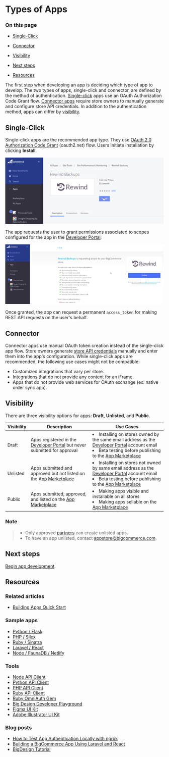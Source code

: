 # Types of Apps

<div class="otp" id="no-index">

### On this page
- [Single-Click](#single-click)

- [Connector](#connector)
- [Visibility](#visibility)
- [Next steps](#next-steps)
- [Resources](#resources)
</div>

The first step when developing an app is deciding which type of app to develop. The two types of apps, single-click and connector, are defined by the method of authentication. [Single-click](#single-click) apps use an OAuth Authorization Code Grant flow. [Connector apps](#connector) require store owners to manually generate and configure store API credentials. In addition to the authentication method, apps can differ by [visibility](#visibility).

## Single-Click

Single-click apps are the recommended app type. They use [OAuth 2.0 Authorization Code Grant](https://oauth.net/2/grant-types/authorization-code/) (oauth2.net) flow. Users initiate installation by clicking **Install**.

![Install App](https://raw.githubusercontent.com/bigcommerce/dev-docs/master/assets/images/apps-02-types-01.png "Install App")

The app requests the user to grant permissions associated to scopes configured for the app in the [Developer Portal](https://devtools.bigcommerce.com/my/apps):

![App Permissions](https://raw.githubusercontent.com/bigcommerce/dev-docs/master/assets/images/apps-02-types-02.png "App Permissions")

Once granted, the app can request a permanent `access_token` for making REST API requests on the user's behalf.

## Connector
Connector apps use manual OAuth token creation instead of the single-click app flow. Store owners generate [store API credentials](https://developer.bigcommerce.com/api-docs/getting-started/authentication/rest-api-authentication#revoking-store-api-credentials) manually and enter them into the app's configuration. While single-click apps are recommended, the following use cases might not be compatible:

- Customized integrations that vary per store.
- Integrations that do not provide any content for an iFrame.
- Apps that do not provide web services for OAuth exchange (ex: native order sync app).

## Visibility
There are three visibility options for apps: **Draft**, **Unlisted**, and **Public**.

| Visibility | Description | Use Cases |
| --- | --- | --- |
| Draft | Apps registered in the [Developer Portal](https://devtools.bigcommerce.com/) but never submitted for approval | <li>Installing on stores owned by the same email address as the [Developer Portal](https://devtools.bigcommerce.com/auth/bigcommerce) account email</li><li>Beta testing before publishing to the [App Marketplace](https://www.bigcommerce.com/apps/)</li> |
| Unlisted | Apps submitted and approved but not listed on the [App Marketplace](https://www.bigcommerce.com/apps/) | <li>Installing on stores not owned by same email address as the [Developer Portal](https://devtools.bigcommerce.com/auth/bigcommerce) account email</li><li>Beta testing before publishing to the [App Marketplace](https://www.bigcommerce.com/apps/) |
| Public | Apps submitted, approved, and listed on the [App Marketplace](https://www.bigcommerce.com/apps/) | <li>Making apps visible and installable on all stores</li><li>Making apps sellable on the [App Marketplace](https://www.bigcommerce.com/apps/) |

<div class="HubBlock--callout">
<div class="CalloutBlock--info">
<div class="HubBlock-content">

<!-- theme: info -->

### Note
> * Only approved [partners](https://www.bigcommerce.com/partners/) can create unlisted apps.
> * To have an app unlisted, contact <a href="mailto:appstore@bigcommerce.com">appstore@bigcommerce.com</a>.

</div>
</div>
</div>

## Next steps
[Begin app development](https://developer.bigcommerce.com/api-docs/apps/guide/development).

## Resources

### Related articles
* [Building Apps Quick Start](https://developer.bigcommerce.com/api-docs/apps/quick-start)

### Sample apps
* [Python / Flask](https://github.com/bigcommerce/hello-world-app-python-flask)
* [PHP / Silex](https://github.com/bigcommerce/hello-world-app-php-silex)
* [Ruby / Sinatra](https://github.com/bigcommerce/hello-world-app-ruby-sinatra)
* [Laravel / React](https://github.com/bigcommerce/laravel-react-sample-app)
* [Node / FaunaDB / Netlify](https://github.com/bigcommerce/channels-app/)

### Tools
* [Node API Client](https://github.com/bigcommerce/node-bigcommerce/)
* [Python API Client](https://github.com/bigcommerce/bigcommerce-api-python)
* [PHP API Client](https://github.com/bigcommerce/bigcommerce-api-php)
* [Ruby API Client](https://github.com/bigcommerce/bigcommerce-api-ruby)
* [Ruby OmniAuth Gem](https://github.com/bigcommerce/omniauth-bigcommerce)
* [Big Design Developer Playground](https://developer.bigcommerce.com/big-design/)
* [Figma UI Kit](https://www.figma.com/file/jTVuUkiZ1j3rux8WHG4IKK/BigDesign-UI-Kit?node-id=0%3A1/duplicate)
* [Adobe Illustrator UI Kit](https://design.bigcommerce.com/bigdesign-ui-kit)

### Blog posts
* [How to Test App Authentication Locally with ngrok](https://medium.com/bigcommerce-developer-blog/how-to-test-app-authentication-locally-with-ngrok-149150bfe4cf)
* [Building a BigCommerce App Using Laravel and React](https://medium.com/bigcommerce-developer-blog/building-a-bigcommerce-app-using-laravel-and-react-711ceceb5006)
* [BigDesign Tutorial](https://medium.com/bigcommerce-developer-blog/bigdesign-build-native-looking-uis-with-the-bigcommerce-design-system-fb06a01a24f2)

